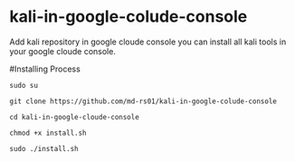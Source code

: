 # kali-in-google-colude-console
Add kali repository in google cloude console you can install all kali tools in your google cloude console. 

#Installing Process

`sudo su`

`git clone https://github.com/md-rs01/kali-in-google-colude-console`

`cd kali-in-google-cloude-console`

`chmod +x install.sh`

`sudo ./install.sh`
